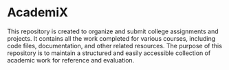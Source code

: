 # AcademiX
This repository is created to organize and submit college assignments and projects. It contains all the work completed for various courses, including code files, documentation, and other related resources. The purpose of this repository is to maintain a structured and easily accessible collection of academic work for reference and evaluation.
